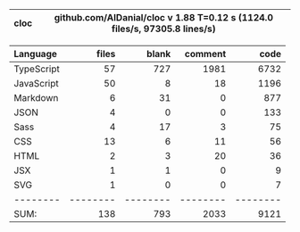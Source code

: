 | cloc | github.com/AlDanial/cloc v 1.88 T=0.12 s (1124.0 files/s, 97305.8 lines/s) |
| ---- | -------------------------------------------------------------------------- |


| Language   |    files |    blank |  comment |     code |
| :--------- | -------: | -------: | -------: | -------: |
| TypeScript |       57 |      727 |     1981 |     6732 |
| JavaScript |       50 |        8 |       18 |     1196 |
| Markdown   |        6 |       31 |        0 |      877 |
| JSON       |        4 |        0 |        0 |      133 |
| Sass       |        4 |       17 |        3 |       75 |
| CSS        |       13 |        6 |       11 |       56 |
| HTML       |        2 |        3 |       20 |       36 |
| JSX        |        1 |        1 |        0 |        9 |
| SVG        |        1 |        0 |        0 |        7 |
| --------   | -------- | -------- | -------- | -------- |
| SUM:       |      138 |      793 |     2033 |     9121 |
